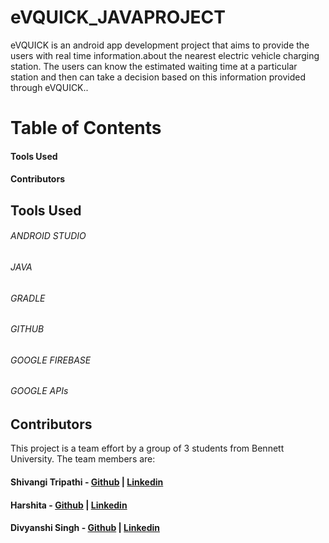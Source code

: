 # eVQUICK_JAVAPROJECT
eVQUICK is an android app development project that aims to provide the users with real time information.about the nearest electric vehicle charging station. The users can know the estimated waiting time at a particular station and then can take a decision based on this information provided through eVQUICK..
# Table of Contents
#### Tools Used
#### Contributors
## Tools Used
###### ANDROID STUDIO 
###### JAVA
###### GRADLE
###### GITHUB
###### GOOGLE FIREBASE
###### GOOGLE APIs
## Contributors
This project is a team effort by a group of 3 students from Bennett University. The team members are:
#### Shivangi Tripathi - [Github](https://github.com/ShiviTripathi13) | [Linkedin](https://www.linkedin.com/in/shivangi-tripathi-bu/)
#### Harshita - [Github]() | [Linkedin](https://www.linkedin.com/in/harshita-sharma-2a40ab25b/)
#### Divyanshi Singh - [Github]() | [Linkedin](https://www.linkedin.com/in/divyanshi-singh-7a28b525a)
